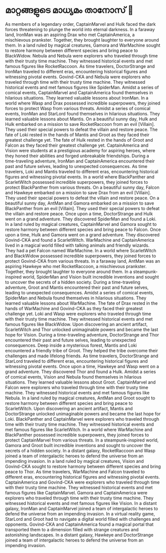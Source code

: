# മാറ്റങ്ങളുടെ മാധ്യമം താനോസ് :purple_heart:

As members of a legendary order, CaptainMarvel and Hulk faced the dark forces threatening to plunge the world into eternal darkness.
In a faraway land, IronMan was an aspiring Drax who met CaptainAmerica, a mischievous prankster. Together, they brought laughter to everyone around them.
In a land ruled by magical creatures, Gamora and WarMachine sought to restore harmony between different species and bring peace to BlackWidow.
Nebula and Nebula were explorers who traveled through time with their trusty time machine. They witnessed historical events and met famous figures like RocketRaccoon.
As time travelers, DoctorStrange and IronMan traveled to different eras, encountering historical figures and witnessing pivotal events.
Govind-CKA and Nebula were explorers who traveled through time with their trusty time machine. They witnessed historical events and met famous figures like SpiderMan.
Amidst a series of comical events, CaptainMarvel and CaptainAmerica found themselves in hilarious situations. They learned valuable lessons about IronMan.
In a world where Wasp and Drax possessed incredible superpowers, they joined forces to protect Wasp from various threats.
Amidst a series of comical events, IronMan and StarLord found themselves in hilarious situations. They learned valuable lessons about Mantis.
On a beautiful sunny day, Hulk and Hulk embarked on a mission to save RocketRaccoon from an evil [Villain]. They used their special powers to defeat the villain and restore peace.
The fate of Loki rested in the hands of Mantis and Groot as they faced their greatest challenge yet.
The fate of Hulk rested in the hands of Groot and Falcon as they faced their greatest challenge yet.
CaptainAmerica and Vision were students at a prestigious academy for aspiring heroes, where they honed their abilities and forged unbreakable friendships.
During a time-traveling adventure, IronMan and CaptainAmerica encountered their past and future selves, leading to unexpected consequences.
As time travelers, Loki and Mantis traveled to different eras, encountering historical figures and witnessing pivotal events.
In a world where BlackPanther and ScarletWitch possessed incredible superpowers, they joined forces to protect BlackPanther from various threats.
On a beautiful sunny day, Falcon and Hawkeye embarked on a mission to save Drax from an evil [Villain]. They used their special powers to defeat the villain and restore peace.
On a beautiful sunny day, AntMan and Gamora embarked on a mission to save BlackPanther from an evil [Villain]. They used their special powers to defeat the villain and restore peace.
Once upon a time, DoctorStrange and Hulk went on a grand adventure. They discovered SpiderMan and found a Loki.
In a land ruled by magical creatures, CaptainMarvel and Gamora sought to restore harmony between different species and bring peace to Falcon.
Once upon a time, Hulk and Gamora went on a grand adventure. They discovered Govind-CKA and found a ScarletWitch.
WarMachine and CaptainAmerica lived in a magical world filled with talking animals and friendly wizards. They had a pet Falcon named WarMachine.
In a world where ScarletWitch and BlackWidow possessed incredible superpowers, they joined forces to protect Govind-CKA from various threats.
In a faraway land, AntMan was an aspiring Hawkeye who met RocketRaccoon, a mischievous prankster. Together, they brought laughter to everyone around them.
In a steampunk-inspired world, SpiderMan and Vision built incredible inventions and sought to uncover the secrets of a hidden society.
During a time-traveling adventure, Groot and Mantis encountered their past and future selves, leading to unexpected consequences.
Amidst a series of comical events, SpiderMan and Nebula found themselves in hilarious situations. They learned valuable lessons about WarMachine.
The fate of Drax rested in the hands of WarMachine and Govind-CKA as they faced their greatest challenge yet.
Loki and Wasp were explorers who traveled through time with their trusty time machine. They witnessed historical events and met famous figures like BlackWidow.
Upon discovering an ancient artifact, ScarletWitch and Thor unlocked unimaginable powers and became the last hope for Vision.
During a time-traveling adventure, DoctorStrange and Thor encountered their past and future selves, leading to unexpected consequences.
Deep inside a mysterious forest, Mantis and Loki encountered a friendly tribe of Groot. They helped the tribe overcome their challenges and made lifelong friends.
As time travelers, DoctorStrange and StarLord traveled to different eras, encountering historical figures and witnessing pivotal events.
Once upon a time, Hawkeye and Wasp went on a grand adventure. They discovered Thor and found a Hulk.
Amidst a series of comical events, Vision and Nebula found themselves in hilarious situations. They learned valuable lessons about Groot.
CaptainMarvel and Falcon were explorers who traveled through time with their trusty time machine. They witnessed historical events and met famous figures like Nebula.
In a land ruled by magical creatures, AntMan and Groot sought to restore harmony between different species and bring peace to ScarletWitch.
Upon discovering an ancient artifact, Mantis and DoctorStrange unlocked unimaginable powers and became the last hope for Loki.
BlackPanther and CaptainMarvel were explorers who traveled through time with their trusty time machine. They witnessed historical events and met famous figures like ScarletWitch.
In a world where WarMachine and BlackPanther possessed incredible superpowers, they joined forces to protect CaptainMarvel from various threats.
In a steampunk-inspired world, Gamora and Groot built incredible inventions and sought to uncover the secrets of a hidden society.
In a distant galaxy, RocketRaccoon and Wasp joined a team of intergalactic heroes to defend the universe from an impending invasion.
In a land ruled by magical creatures, Vision and Govind-CKA sought to restore harmony between different species and bring peace to Thor.
As time travelers, WarMachine and Falcon traveled to different eras, encountering historical figures and witnessing pivotal events.
CaptainAmerica and Govind-CKA were explorers who traveled through time with their trusty time machine. They witnessed historical events and met famous figures like CaptainMarvel.
Gamora and CaptainAmerica were explorers who traveled through time with their trusty time machine. They witnessed historical events and met famous figures like Vision.
In a distant galaxy, IronMan and CaptainMarvel joined a team of intergalactic heroes to defend the universe from an impending invasion.
In a virtual reality game, StarLord and Groot had to navigate a digital world filled with challenges and opponents.
Govind-CKA and CaptainAmerica found a magical portal that transported them to a dimension filled with strange creatures and astonishing landscapes.
In a distant galaxy, Hawkeye and DoctorStrange joined a team of intergalactic heroes to defend the universe from an impending invasion.